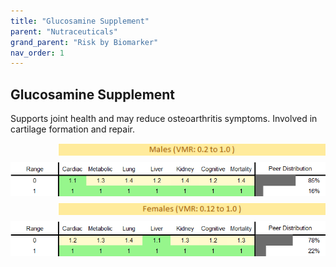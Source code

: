 ```yaml
---
title: "Glucosamine Supplement"
parent: "Nutraceuticals"
grand_parent: "Risk by Biomarker"
nav_order: 1
---
```



## Glucosamine Supplement


Supports joint health and may reduce osteoarthritis symptoms. Involved in cartilage formation and repair.

<div style="display: flex; flex-direction: column; gap: 10px;">

  <img src="/assets/images/vmrbiomarker_glucosamine_supplement__male.png" alt="Glucosamine Supplement VMR Male" style="margin-left: 15%">
  <img src="/assets/images/rr_glucosamine_supplement__male.png" alt="Glucosamine Supplement RR Male">

  <img src="/assets/images/vmrbiomarker_glucosamine_supplement__female.png" alt="Glucosamine Supplement VMR Female" style="margin-left: 15%; ">
  <img src="/assets/images/rr_glucosamine_supplement__female.png" alt="Glucosamine Supplement RR Female">

</div>



